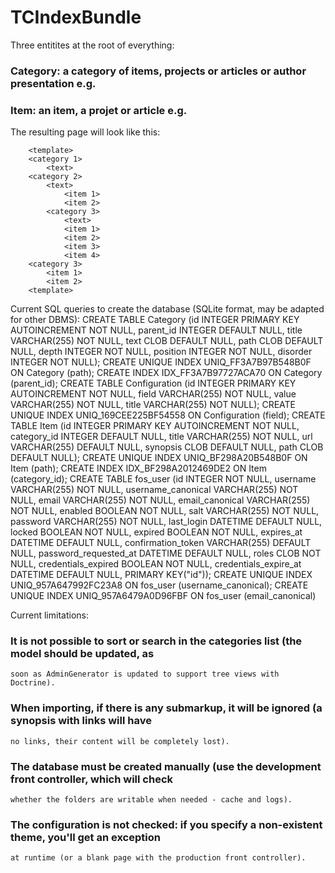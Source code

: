 TCIndexBundle
=============

Three entitites at the root of everything: 
### Category: a category of items, projects or articles or author presentation e.g.
### Item: an item, a projet or article e.g. 

The resulting page will look like this: 

        <template>
        <category 1>
            <text>
        <category 2>
            <text>
                <item 1>
                <item 2>
            <category 3>
                <text>
                <item 1>
                <item 2>
                <item 3>
                <item 4>
        <category 3>
            <item 1>
            <item 2>
        <template>

Current SQL queries to create the database (SQLite format, may be adapted for other DBMS): 
        CREATE TABLE Category (id INTEGER PRIMARY KEY AUTOINCREMENT NOT NULL, parent_id INTEGER DEFAULT NULL, title VARCHAR(255) NOT NULL, text CLOB DEFAULT NULL, path CLOB DEFAULT NULL, depth INTEGER NOT NULL, position INTEGER NOT NULL, disorder INTEGER NOT NULL);
        CREATE UNIQUE INDEX UNIQ_FF3A7B97B548B0F ON Category (path);
        CREATE INDEX IDX_FF3A7B97727ACA70 ON Category (parent_id);
        CREATE TABLE Configuration (id INTEGER PRIMARY KEY AUTOINCREMENT NOT NULL, field VARCHAR(255) NOT NULL, value VARCHAR(255) NOT NULL, title VARCHAR(255) NOT NULL);
        CREATE UNIQUE INDEX UNIQ_169CEE225BF54558 ON Configuration (field);
        CREATE TABLE Item (id INTEGER PRIMARY KEY AUTOINCREMENT NOT NULL, category_id INTEGER DEFAULT NULL, title VARCHAR(255) NOT NULL, url VARCHAR(255) DEFAULT NULL, synopsis CLOB DEFAULT NULL, path CLOB DEFAULT NULL);
        CREATE UNIQUE INDEX UNIQ_BF298A20B548B0F ON Item (path);
        CREATE INDEX IDX_BF298A2012469DE2 ON Item (category_id);
        CREATE TABLE fos_user (id INTEGER NOT NULL, username VARCHAR(255) NOT NULL, username_canonical VARCHAR(255) NOT NULL, email VARCHAR(255) NOT NULL, email_canonical VARCHAR(255) NOT NULL, enabled BOOLEAN NOT NULL, salt VARCHAR(255) NOT NULL, password VARCHAR(255) NOT NULL, last_login DATETIME DEFAULT NULL, locked BOOLEAN NOT NULL, expired BOOLEAN NOT NULL, expires_at DATETIME DEFAULT NULL, confirmation_token VARCHAR(255) DEFAULT NULL, password_requested_at DATETIME DEFAULT NULL, roles CLOB NOT NULL, credentials_expired BOOLEAN NOT NULL, credentials_expire_at DATETIME DEFAULT NULL, PRIMARY KEY("id"));
        CREATE UNIQUE INDEX UNIQ_957A647992FC23A8 ON fos_user (username_canonical);
        CREATE UNIQUE INDEX UNIQ_957A6479A0D96FBF ON fos_user (email_canonical)

Current limitations: 
### It is not possible to sort or search in the categories list (the model should be updated, as 
    soon as AdminGenerator is updated to support tree views with Doctrine). 
### When importing, if there is any submarkup, it will be ignored (a synopsis with links will have
    no links, their content will be completely lost). 
### The database must be created manually (use the development front controller, which will check 
    whether the folders are writable when needed - cache and logs). 
### The configuration is not checked: if you specify a non-existent theme, you'll get an exception
    at runtime (or a blank page with the production front controller). 